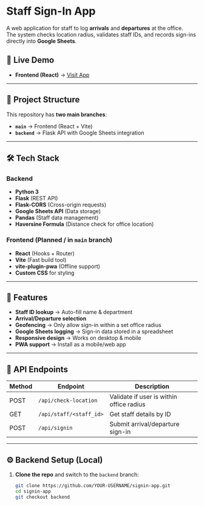 # Staff Sign-In App

A web application for staff to log **arrivals** and **departures** at the office.  
The system checks location radius, validates staff IDs, and records sign-ins directly into **Google Sheets**.

## 🚀 Live Demo
- **Frontend (React)** → [Visit App](https://ebenezer5542.github.io/signin-app)

---

## 📂 Project Structure

This repository has **two main branches**:

- **`main`** → Frontend (React + Vite)
- **`backend`** → Flask API with Google Sheets integration

---

## 🛠 Tech Stack

### Backend
- **Python 3**
- **Flask** (REST API)
- **Flask-CORS** (Cross-origin requests)
- **Google Sheets API** (Data storage)
- **Pandas** (Staff data management)
- **Haversine Formula** (Distance check for office location)

### Frontend (Planned / in `main` branch)
- **React** (Hooks + Router)
- **Vite** (Fast build tool)
- **vite-plugin-pwa** (Offline support)
- **Custom CSS** for styling

---

## 📌 Features

- **Staff ID lookup** → Auto-fill name & department
- **Arrival/Departure selection**
- **Geofencing** → Only allow sign-in within a set office radius
- **Google Sheets logging** → Sign-in data stored in a spreadsheet
- **Responsive design** → Works on desktop & mobile
- **PWA support** → Install as a mobile/web app

---

## 📍 API Endpoints

| Method | Endpoint                  | Description |
|--------|---------------------------|-------------|
| POST   | `/api/check-location`     | Validate if user is within office radius |
| GET    | `/api/staff/<staff_id>`   | Get staff details by ID |
| POST   | `/api/signin`             | Submit arrival/departure sign-in |

---

## ⚙️ Backend Setup (Local)

1. **Clone the repo** and switch to the `backend` branch:
   ```bash
   git clone https://github.com/YOUR-USERNAME/signin-app.git
   cd signin-app
   git checkout backend
